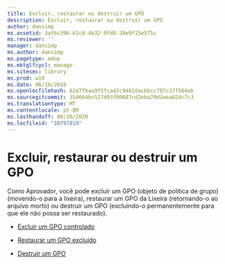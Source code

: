 ```yaml
---
title: Excluir, restaurar ou destruir um GPO
description: Excluir, restaurar ou destruir um GPO
author: dansimp
ms.assetid: 3af6c396-61c8-4b32-9fd8-28e9f15e575c
ms.reviewer: ''
manager: dansimp
ms.author: dansimp
ms.pagetype: mdop
ms.mktglfcycl: manage
ms.sitesec: library
ms.prod: w10
ms.date: 06/16/2016
ms.openlocfilehash: 62e7fbaa9f1fca42c9482dacbbcc797c37f564eb
ms.sourcegitcommit: 354664bc527d93f80687cd2eba70d1eea024c7c3
ms.translationtype: MT
ms.contentlocale: pt-BR
ms.lasthandoff: 06/26/2020
ms.locfileid: "10797819"
---
```

# Excluir, restaurar ou destruir um GPO


Como Aprovador, você pode excluir um GPO (objeto de política de grupo) (movendo-o para a lixeira), restaurar um GPO da Lixeira (retornando-o ao arquivo morto) ou destruir um GPO (excluindo-o permanentemente para que ele não possa ser restaurado).

-   [Excluir um GPO controlado](delete-a-controlled-gpo-agpm40.md)

-   [Restaurar um GPO excluído](restore-a-deleted-gpo-agpm40.md)

-   [Destruir um GPO](destroy-a-gpo-agpm40.md)

 

 





